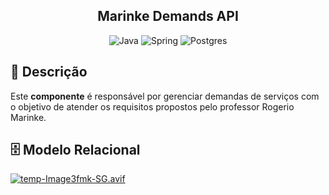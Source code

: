 <h2 align="center">Marinke Demands API</h2>

<div align="center">

![Java](https://img.shields.io/badge/java-%23ED8B00.svg?style=for-the-badge&logo=openjdk&logoColor=white)
![Spring](https://img.shields.io/badge/spring-%236DB33F.svg?style=for-the-badge&logo=spring&logoColor=white)
![Postgres](https://img.shields.io/badge/postgres-%23316192.svg?style=for-the-badge&logo=postgresql&logoColor=white)
</div>

<h2 id="description">📙 Descrição</h2>

Este **componente** é responsável por gerenciar demandas de serviços com o objetivo de atender os requisitos propostos pelo professor Rogerio Marinke. 

<h2 id="relational-model">🗄️ Modelo Relacional</h2>

[![temp-Image3fmk-SG.avif](https://i.postimg.cc/zGCgp0Qb/temp-Image3fmk-SG.avif)](https://postimg.cc/QFMCdkhh)
